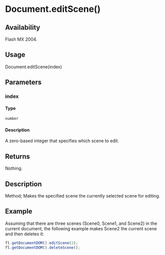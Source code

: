 # Document.editScene()

## Availability

Flash MX 2004.

## Usage

Document.editScene(index)

## Parameters

### **index**

#### Type

```typescript
number
```

#### Description

A zero-based integer that specifies which scene to edit.

## Returns

Nothing.

## Description

Method; Makes the specified scene the currently selected scene for editing.

## Example

Assuming that there are three scenes (Scene0, Scene1, and Scene2) in the current document, the following example makes Scene2 the current scene and then deletes it:

```javascript
fl.getDocumentDOM().editScene(2);
fl.getDocumentDOM().deleteScene();
```
